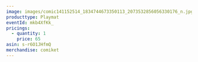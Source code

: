 ```yaml
---
image: images/comic141152514_1834744673350113_2073532856056330176_n.jpg
producttype: Playmat
eventId: mkb4XfKk_
pricings:
  - quantity: 1
    price: 65
asin: s-r6O1JHfmQ
merchandise: comiket
---
```

